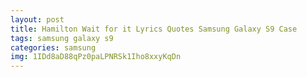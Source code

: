 ```yaml
---
layout: post
title: Hamilton Wait for it Lyrics Quotes Samsung Galaxy S9 Case
tags: samsung galaxy s9
categories: samsung
img: 1IDd8aD88qPz0paLPNRSk1Iho8xxyKqDn
---
```

